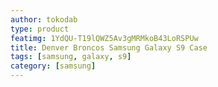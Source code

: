 ```yaml
---
author: tokodab
type: product
featimg: 1YdQU-T19lQWZ5Av3gMRMkoB43LoRSPUw
title: Denver Broncos Samsung Galaxy S9 Case
tags: [samsung, galaxy, s9]
category: [samsung]
---
```

